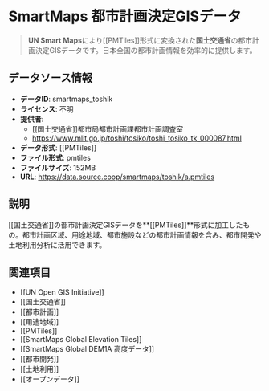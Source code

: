 # SmartMaps 都市計画決定GISデータ

> **UN Smart Maps**により[[PMTiles]]形式に変換された**国土交通省**の都市計画決定GISデータです。日本全国の都市計画情報を効率的に提供します。

## データソース情報

- **データID**: smartmaps_toshik
- **ライセンス**: 不明
- **提供者**:
  - [[国土交通省]]都市局都市計画課都市計画調査室
  - https://www.mlit.go.jp/toshi/tosiko/toshi_tosiko_tk_000087.html
- **データ形式**: [[PMTiles]]
- **ファイル形式**: pmtiles
- **ファイルサイズ**: 152MB
- **URL**: https://data.source.coop/smartmaps/toshik/a.pmtiles

## 説明

[[国土交通省]]の都市計画決定GISデータを**[[PMTiles]]**形式に加工したもの。都市計画区域、用途地域、都市施設などの都市計画情報を含み、都市開発や土地利用分析に活用できます。

## 関連項目

- [[UN Open GIS Initiative]]
- [[国土交通省]]
- [[都市計画]]
- [[用途地域]]
- [[PMTiles]]
- [[SmartMaps Global Elevation Tiles]]
- [[SmartMaps Global DEM1A 高度データ]]
- [[都市開発]]
- [[土地利用]]
- [[オープンデータ]]

